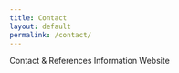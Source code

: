 ```yaml
---
title: Contact
layout: default
permalink: /contact/
---
```

Contact & References Information Website 
